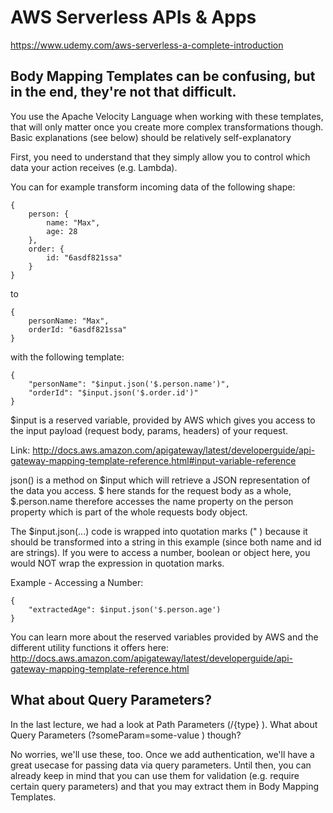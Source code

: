 # AWS Serverless APIs & Apps

https://www.udemy.com/aws-serverless-a-complete-introduction


## Body Mapping Templates can be confusing, but in the end, they're not that difficult. 

You use the Apache Velocity Language when working with these templates, that will only matter once you create more complex transformations though. Basic explanations (see below) should be relatively self-explanatory

First, you need to understand that they simply allow you to control which data your action receives (e.g. Lambda).

You can for example transform incoming data of the following shape:

```
{
    person: {
        name: "Max",
        age: 28
    },
    order: {
        id: "6asdf821ssa"
    }
}
```

to 

```
{
    personName: "Max",
    orderId: "6asdf821ssa"
}
```

with the following template:

```
{
    "personName": "$input.json('$.person.name')",
    "orderId": "$input.json('$.order.id')"
}
```

$input  is a reserved variable, provided by AWS which gives you access to the input payload (request body, params, headers) of your request.

Link: http://docs.aws.amazon.com/apigateway/latest/developerguide/api-gateway-mapping-template-reference.html#input-variable-reference

json()  is a method on $input  which will retrieve a JSON representation of the data you access. $  here stands for the request body as a whole, $.person.name  therefore accesses the name property on the person property which is part of the whole requests body object.

The $input.json(...)  code is wrapped into quotation marks (" ) because it should be transformed into a string in this example (since both name and id are strings). If you were to access a number, boolean or object here, you would NOT wrap the expression in quotation marks.

Example - Accessing a Number:

```
{
    "extractedAge": $input.json('$.person.age')
}
```

You can learn more about the reserved variables provided by AWS and the different utility functions it offers here: http://docs.aws.amazon.com/apigateway/latest/developerguide/api-gateway-mapping-template-reference.html

## What about Query Parameters?

In the last lecture, we had a look at Path Parameters (/{type} ). What about Query Parameters (?someParam=some-value ) though?

No worries, we'll use these, too. Once we add authentication, we'll have a great usecase for passing data via query parameters. Until then, you can already keep in mind that you can use them for validation (e.g. require certain query parameters) and that you may extract them in Body Mapping Templates.



